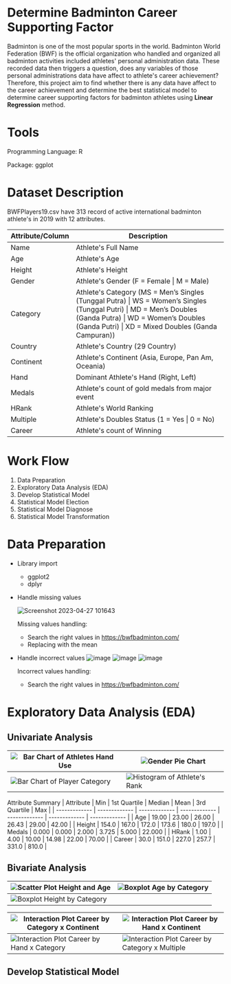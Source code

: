 # Determine Badminton Career Supporting Factor

Badminton is one of the most popular sports in the world. Badminton World Federation (BWF) is the official organization who handled and organized all badminton activities included athletes' personal administration data. These recorded data then triggers a question, does any variables of those personal administrations data have affect to athlete's career achievement? Therefore, this project aim to find whether there is any data have affect to the career achievement and determine the best statistical model to determine career supporting factors for badminton athletes using **Linear Regression** method.

# Tools
Programming Language: R

Package: ggplot

# Dataset Description
BWFPlayers19.csv have 313 record of active international badminton athlete's in 2019 with 12 attributes.

| Attribute/Column  | Description |
| ------------- | ------------- |
| Name  | Athlete's Full Name |
| Age  | Athlete's Age  |
| Height  | Athlete's Height  |
| Gender  | Athlete's Gender (F = Female \| M = Male) |
| Category  | Athlete's Category (MS = Men’s Singles (Tunggal Putra) \| WS = Women’s Singles (Tunggal Putri) \| MD = Men’s Doubles (Ganda Putra) \| WD = Women’s Doubles (Ganda Putri) \| XD = Mixed Doubles (Ganda Campuran)) |
| Country  | Athlete's Country (29 Country) |
| Continent  | Athlete's Continent (Asia, Europe, Pan Am, Oceania) |
| Hand  | Dominant Athlete's Hand (Right, Left) |
| Medals  | Athlete's count of gold medals from major event  |
| HRank  | Athlete's World Ranking |
| Multiple  | Athlete's Doubles Status (1 = Yes \| 0 = No)  |
| Career  | Athlete's count of Winning  |

# Work Flow
1. Data Preparation
2. Exploratory Data Analysis (EDA)
3. Develop Statistical Model
4. Statistical Model Election
5. Statistical Model Diagnose
6. Statistical Model Transformation

# Data Preparation
- Library import
  - ggplot2
  - dplyr

- Handle missing values

  ![Screenshot 2023-04-27 101643](https://user-images.githubusercontent.com/65814424/234750718-986a1152-e429-4e55-9c47-200e62617dac.png)
  
  Missing values handling:
  - Search the right values in https://bwfbadminton.com/
  - Replacing with the mean

- Handle incorrect values
  ![image](https://user-images.githubusercontent.com/65814424/234751061-b4128b7a-1b77-4658-9b0a-ea4960e748b5.png)
  ![image](https://user-images.githubusercontent.com/65814424/234751105-95512138-9f33-4dc8-8963-36c72f778c4a.png)
  ![image](https://user-images.githubusercontent.com/65814424/234751158-d316b529-3253-464c-b963-5dd438650758.png)
  
  Incorrect values handling:
  - Search the right values in https://bwfbadminton.com/

# Exploratory Data Analysis (EDA)
## Univariate Analysis

| ![Bar Chart of Athletes Hand Use](https://user-images.githubusercontent.com/65814424/234801218-552abf00-4556-4de2-94d2-6e2a4b664503.png) | ![Gender Pie Chart](https://user-images.githubusercontent.com/65814424/234800629-d94b2c45-7648-4a93-8f91-0199e692d9b8.png) |
| ---------------------- | ---------------------- |
|    ![Bar Chart of Player Category](https://user-images.githubusercontent.com/65814424/234821205-07355b28-893a-4b74-a85d-e228a9a0979c.png) |![Histogram of Athlete's Rank](https://github.com/amefedora/badminton-career/assets/65814424/418101fe-2c67-4016-8caf-c1cb20fb1ce5) |

  Attribute Summary
  | Attribute | Min | 1st Quartile | Median | Mean | 3rd Quartile | Max |
  | ------------- | ------------- | ------------- | ------------- | ------------- | ------------- | ------------- |
  | Age  | 19.00 | 23.00 | 26.00 | 26.43 | 29.00 | 42.00 |
  | Height | 154.0 | 167.0 | 172.0 | 173.6 | 180.0 | 197.0 |
  | Medals | 0.000 | 0.000 | 2.000 | 3.725 | 5.000 | 22.000 |
  | HRank | 1.00 | 4.00 | 10.00 | 14.98 | 22.00 | 70.00 |
  | Career | 30.0 | 151.0 | 227.0 | 257.7 | 331.0 | 810.0 |


## Bivariate Analysis
| ![Scatter Plot Height and Age](https://github.com/amefedora/badminton-career/assets/65814424/629af0be-4057-4ab6-b526-0e65c6088881) | ![Boxplot Age by Category](https://github.com/amefedora/badminton-career/assets/65814424/939b0c8e-0fd8-4a83-81ab-d0ba60fe2f60) |
| ---------------------- | ---------------------- |
| ![Boxplot Height by Category](https://github.com/amefedora/badminton-career/assets/65814424/694a4bfd-7664-45c5-a343-cdb9a79f8ea2) |  |

| ![Interaction Plot Career by Category x Continent](https://github.com/amefedora/badminton-career/assets/65814424/ee860eb5-7f89-4021-8222-bff133ac5f99) | ![Interaction Plot Career by Hand x Continent](https://github.com/amefedora/badminton-career/assets/65814424/b5d86d11-3dc5-4a16-912d-10f832211f80) |
| ---------------------- | ---------------------- |
|  ![Interaction Plot Career by Hand x Category](https://github.com/amefedora/badminton-career/assets/65814424/2ba09199-7bd8-4e7a-a041-6534c6f03d55) | ![Interaction Plot Career by Category x Multiple](https://github.com/amefedora/badminton-career/assets/65814424/e8596cdf-039d-4a59-877a-4d2742cf900c) |


## Develop Statistical Model
